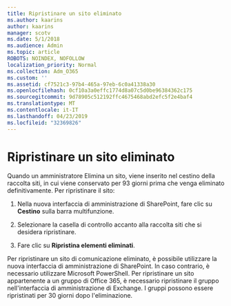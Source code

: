 ```yaml
---
title: Ripristinare un sito eliminato
ms.author: kaarins
author: kaarins
manager: scotv
ms.date: 5/1/2018
ms.audience: Admin
ms.topic: article
ROBOTS: NOINDEX, NOFOLLOW
localization_priority: Normal
ms.collection: Adm_O365
ms.custom: ''
ms.assetid: cf7521c3-97b4-465a-97eb-6c0a41338a30
ms.openlocfilehash: 0cf10a3a0effc1774d8a07c5d0be96384362c175
ms.sourcegitcommit: 9d78905c512192ffc4675468abd2efc5f2e4baf4
ms.translationtype: MT
ms.contentlocale: it-IT
ms.lasthandoff: 04/23/2019
ms.locfileid: "32369826"
---
```

# <a name="restore-a-deleted-site"></a>Ripristinare un sito eliminato

Quando un amministratore Elimina un sito, viene inserito nel cestino della raccolta siti, in cui viene conservato per 93 giorni prima che venga eliminato definitivamente. Per ripristinare il sito:
  
1. Nella nuova interfaccia di amministrazione di SharePoint, fare clic su **Cestino** sulla barra multifunzione. 
    
2. Selezionare la casella di controllo accanto alla raccolta siti che si desidera ripristinare.
    
3. Fare clic su **Ripristina elementi eliminati**.
    
Per ripristinare un sito di comunicazione eliminato, è possibile utilizzare la nuova interfaccia di amministrazione di SharePoint. In caso contrario, è necessario utilizzare Microsoft PowerShell. Per ripristinare un sito appartenente a un gruppo di Office 365, è necessario ripristinare il gruppo nell'interfaccia di amministrazione di Exchange. I gruppi possono essere ripristinati per 30 giorni dopo l'eliminazione.
  

